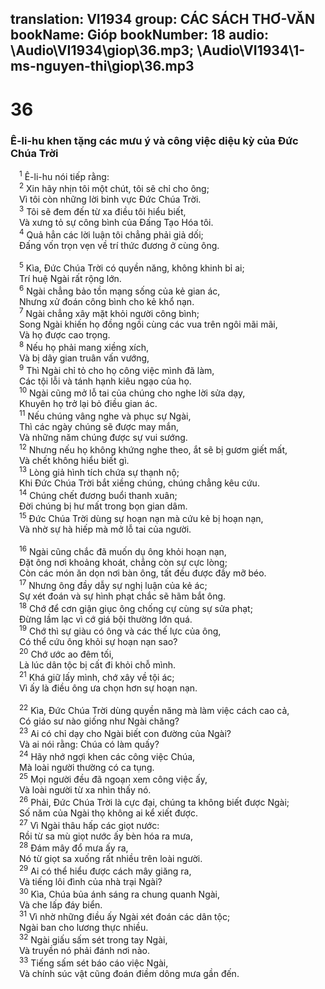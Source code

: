 translation: VI1934
group: CÁC SÁCH THƠ-VĂN
bookName: Gióp 
bookNumber: 18
audio: \Audio\VI1934\giop\36.mp3; \Audio\VI1934\1-ms-nguyen-thi\giop\36.mp3
-------

<div class="title"><h1>36</h1><h3>Ê-li-hu khen tặng các mưu ý và công việc diệu kỳ của Đức Chúa Trời</h3></div>
<span class="verse giop_36_1"> <sup>1</sup> Ê-li-hu nói tiếp rằng: <br/></span>
<span class="verse giop_36_2"> <sup>2</sup> Xin hãy nhịn tôi một chút, tôi sẽ chỉ cho ông; <br/> Vì tôi còn những lời binh vực Đức Chúa Trời. <br/></span>
<span class="verse giop_36_3"> <sup>3</sup> Tôi sẽ đem đến từ xa điều tôi hiểu biết, <br/> Và xưng tỏ sự công bình của Đấng Tạo Hóa tôi. <br/></span>
<span class="verse giop_36_4"> <sup>4</sup> Quả hẳn các lời luận tôi chẳng phải giả dối; <br/> Đấng vốn trọn vẹn về trí thức đương ở cùng ông. <br/> <br/></span>
<span class="verse giop_36_5"> <sup>5</sup> Kìa, Đức Chúa Trời có quyền năng, không khinh bỉ ai; <br/> Trí huệ Ngài rất rộng lớn. <br/></span>
<span class="verse giop_36_6"> <sup>6</sup> Ngài chẳng bảo tồn mạng sống của kẻ gian ác, <br/> Nhưng xử đoán công bình cho kẻ khổ nạn. <br/></span>
<span class="verse giop_36_7"> <sup>7</sup> Ngài chẳng xây mặt khỏi người công bình; <br/> Song Ngài khiến họ đồng ngồi cùng các vua trên ngôi mãi mãi, <br/> Và họ được cao trọng. <br/></span>
<span class="verse giop_36_8"> <sup>8</sup> Nếu họ phải mang xiềng xích, <br/> Và bị dây gian truân vấn vướng, <br/></span>
<span class="verse giop_36_9"> <sup>9</sup> Thì Ngài chỉ tỏ cho họ công việc mình đã làm, <br/> Các tội lỗi và tánh hạnh kiêu ngạo của họ. <br/></span>
<span class="verse giop_36_10"> <sup>10</sup> Ngài cũng mở lỗ tai của chúng cho nghe lời sửa dạy, <br/> Khuyên họ trở lại bỏ điều gian ác. <br/></span>
<span class="verse giop_36_11"> <sup>11</sup> Nếu chúng vâng nghe và phục sự Ngài, <br/> Thì các ngày chúng sẽ được may mắn, <br/> Và những năm chúng được sự vui sướng. <br/></span>
<span class="verse giop_36_12"> <sup>12</sup> Nhưng nếu họ không khứng nghe theo, ắt sẽ bị gươm giết mất, <br/> Và chết không hiểu biết gì. <br/></span>
<span class="verse giop_36_13"> <sup>13</sup> Lòng giả hình tích chứa sự thạnh nộ; <br/> Khi Đức Chúa Trời bắt xiềng chúng, chúng chẳng kêu cứu. <br/></span>
<span class="verse giop_36_14"> <sup>14</sup> Chúng chết đương buổi thanh xuân; <br/> Đời chúng bị hư mất trong bọn gian dâm. <br/></span>
<span class="verse giop_36_15"> <sup>15</sup> Đức Chúa Trời dùng sự hoạn nạn mà cứu kẻ bị hoạn nạn, <br/> Và nhờ sự hà hiếp mà mở lỗ tai của người. <br/> <br/></span>
<span class="verse giop_36_16"> <sup>16</sup> Ngài cũng chắc đã muốn dụ ông khỏi hoạn nạn, <br/> Đặt ông nơi khoảng khoát, chẳng còn sự cực lòng; <br/> Còn các món ăn dọn nơi bàn ông, tất đều được đầy mỡ béo. <br/></span>
<span class="verse giop_36_17"> <sup>17</sup> Nhưng ông đầy dẫy sự nghị luận của kẻ ác; <br/> Sự xét đoán và sự hình phạt chắc sẽ hãm bắt ông. <br/></span>
<span class="verse giop_36_18"> <sup>18</sup> Chớ để cơn giận giục ông chống cự cùng sự sửa phạt; <br/> Đừng lầm lạc vì cớ giá bội thường lớn quá. <br/></span>
<span class="verse giop_36_19"> <sup>19</sup> Chớ thì sự giàu có ông và các thế lực của ông, <br/> Có thể cứu ông khỏi sự hoạn nạn sao? <br/></span>
<span class="verse giop_36_20"> <sup>20</sup> Chớ ước ao đêm tối, <br/> Là lúc dân tộc bị cất đi khỏi chỗ mình. <br/></span>
<span class="verse giop_36_21"> <sup>21</sup> Khá giữ lấy mình, chớ xây về tội ác; <br/> Vì ấy là điều ông ưa chọn hơn sự hoạn nạn. <br/> <br/></span>
<span class="verse giop_36_22"> <sup>22</sup> Kìa, Đức Chúa Trời dùng quyền năng mà làm việc cách cao cả, <br/> Có giáo sư nào giống như Ngài chăng? <br/></span>
<span class="verse giop_36_23"> <sup>23</sup> Ai có chỉ dạy cho Ngài biết con đường của Ngài? <br/> Và ai nói rằng: Chúa có làm quấy? <br/></span>
<span class="verse giop_36_24"> <sup>24</sup> Hãy nhớ ngợi khen các công việc Chúa, <br/> Mà loài người thường có ca tụng. <br/></span>
<span class="verse giop_36_25"> <sup>25</sup> Mọi người đều đã ngoạn xem công việc ấy, <br/> Và loài người từ xa nhìn thấy nó. <br/></span>
<span class="verse giop_36_26"> <sup>26</sup> Phải, Đức Chúa Trời là cực đại, chúng ta không biết được Ngài; <br/> Số năm của Ngài thọ không ai kể xiết được. <br/></span>
<span class="verse giop_36_27"> <sup>27</sup> Vì Ngài thâu hấp các giọt nước: <br/> Rồi từ sa mù giọt nước ấy bèn hóa ra mưa, <br/></span>
<span class="verse giop_36_28"> <sup>28</sup> Đám mây đổ mưa ấy ra, <br/> Nó từ giọt sa xuống rất nhiều trên loài người. <br/></span>
<span class="verse giop_36_29"> <sup>29</sup> Ai có thể hiểu được cách mây giăng ra, <br/> Và tiếng lôi đình của nhà trại Ngài? <br/></span>
<span class="verse giop_36_30"> <sup>30</sup> Kìa, Chúa bủa ánh sáng ra chung quanh Ngài, <br/> Và che lấp đáy biển. <br/></span>
<span class="verse giop_36_31"> <sup>31</sup> Vì nhờ những điều ấy Ngài xét đoán các dân tộc; <br/> Ngài ban cho lương thực nhiều. <br/></span>
<span class="verse giop_36_32"> <sup>32</sup> Ngài giấu sấm sét trong tay Ngài, <br/> Và truyền nó phải đánh nơi nào. <br/></span>
<span class="verse giop_36_33"> <sup>33</sup> Tiếng sấm sét báo cáo việc Ngài, <br/> Và chính súc vật cũng đoán điềm dông mưa gần đến. <br/></span>

